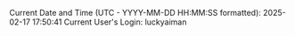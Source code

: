 Current Date and Time (UTC - YYYY-MM-DD HH:MM:SS formatted): 2025-02-17 17:50:41
Current User's Login: luckyaiman
